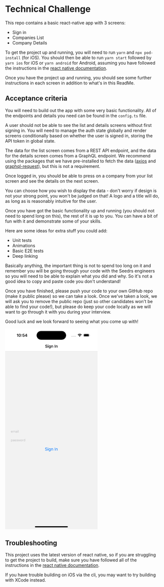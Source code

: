 # Technical Challenge

This repo contains a basic react-native app with 3 screens:

- Sign in
- Companies List
- Company Details

To get the project up and running, you will need to run `yarn` and `npx pod-install` (for iOS). You should then be able to run `yarn start` followed by `yarn ios` for iOS or `yarn android` for Android, assuming you have followed the instructions in the [react native documentation](https://reactnative.dev/docs/environment-setup). 

Once you have the project up and running, you should see some further instructions in each screen in addition to what's in this ReadMe.

## Acceptance criteria

You will need to build out the app with some very basic functionality. All of the endpoints and details you need can be found in the `config.ts` file.

A user should not be able to see the list and details screens without first signing in. You will need to manage the auth state globally and render screens conditionally based on whether the user is signed in, storing the API token in global state.

The data for the list screen comes from a REST API endpoint, and the data for the details screen comes from a GraphQL endpoint. We recommend using the packages that we have pre-installed to fetch the data ([axios](https://axios-http.com/docs/intro) and [graphql-request](https://github.com/jasonkuhrt/graphql-request)), but this is not a requirement.

Once logged in, you should be able to press on a company from your list screen and see the details on the next screen.

You can choose how you wish to display the data - don't worry if design is not your strong point, you won't be judged on that! A logo and a title will do, as long as is reasonably intuitive for the user.

Once you have got the basic functionality up and running (you should not need to spend long on this), the rest of it is up to you. You can have a bit of fun with it and demonstrate some of your skills.

Here are some ideas for extra stuff you could add:

- Unit tests
- Animations
- Basic E2E tests
- Deep linking

Basically anything, the important thing is not to spend too long on it and remember you will be going through your code with the Seedrs engineers so you will need to be able to explain what you did and why. So it's not a good idea to copy and paste code you don't understand!

Once you have finished, please push your code to your own GitHub repo (make it public please) so we can take a look. Once we've taken a look, we will ask you to remove the public repo (just so other candidates won't be able to find your code!), but please do keep your code locally as we will want to go through it with you during your interview.

Good luck and we look forward to seeing what you come up with!

<img width="300" alt="S1" src="screenshot1.png">

## Troubleshooting

This project uses the latest version of react native, so if you are struggling to get the project to build, make sure you have followed all of the instructions in the [react native documentation](https://reactnative.dev/docs/environment-setup).

If you have trouble building on iOS via the cli, you may want to try building with XCode instead.